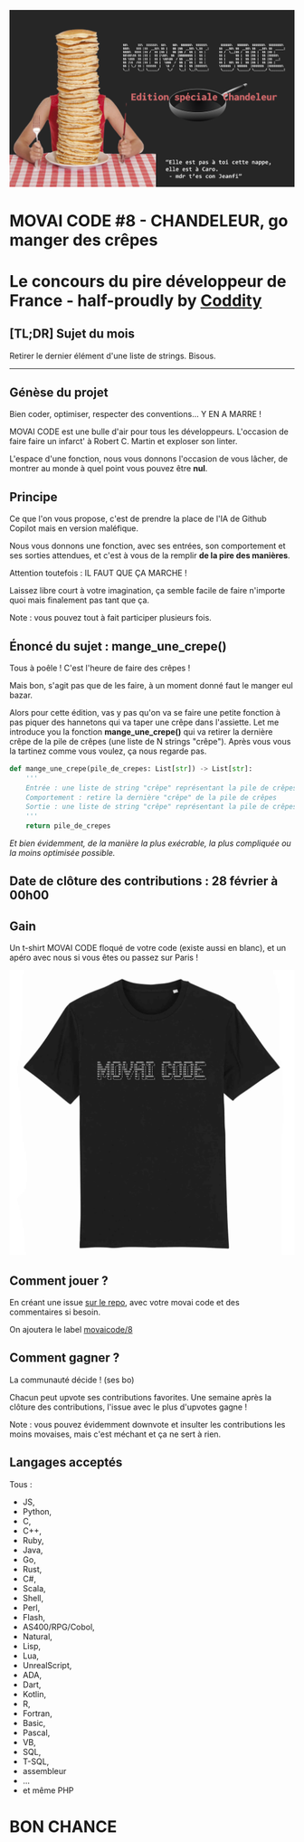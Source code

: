 ![](./movaicode-0222.png)

# MOVAI CODE #8 - CHANDELEUR, go manger des crêpes 
# Le concours du pire développeur de France - half-proudly by [Coddity](https://www.coddity.com/)

## [TL;DR] Sujet du mois

Retirer le dernier élément d'une liste de strings. Bisous.

_______________
## Génèse du projet

Bien coder, optimiser, respecter des conventions... Y EN A MARRE ! 

MOVAI CODE est une bulle d'air pour tous les développeurs. L'occasion de faire faire un infarct' à Robert C. Martin et exploser son linter.

L'espace d'une fonction, nous vous donnons l'occasion de vous lâcher, de montrer au monde à quel point vous pouvez être **nul**. 

## Principe

Ce que l'on vous propose, c'est de prendre la place de l'IA de Github Copilot mais en version maléfique.

Nous vous donnons une fonction, avec ses entrées, son comportement et ses sorties attendues, et c'est à vous de la remplir **de la pire des manières**. 

Attention toutefois : IL FAUT QUE ÇA MARCHE !

Laissez libre court à votre imagination, ça semble facile de faire n'importe quoi mais finalement pas tant que ça.

Note : vous pouvez tout à fait participer plusieurs fois.

## Énoncé du sujet : mange_une_crepe()

Tous à poêle ! C'est l'heure de faire des crêpes !

Mais bon, s'agit pas que de les faire, à un moment donné faut le manger eul bazar. 

Alors pour cette édition, vas y pas qu'on va se faire une petite fonction à pas piquer des hannetons qui va taper une crêpe dans l'assiette. Let me introduce you la fonction **mange_une_crepe()** qui va retirer la dernière crêpe de la pile de crêpes (une liste de N strings "crêpe"). Après vous vous la tartinez comme vous voulez, ça nous regarde pas.

```python
def mange_une_crepe(pile_de_crepes: List[str]) -> List[str]:
    '''
    Entrée : une liste de string "crêpe" représentant la pile de crêpes
    Comportement : retire la dernière "crêpe" de la pile de crêpes
    Sortie : une liste de string "crêpe" représentant la pile de crêpes restantes
    '''
    return pile_de_crepes
```

*Et bien évidemment, de la manière la plus exécrable, la plus compliquée ou la moins optimisée possible.*

## Date de clôture des contributions : 28 février à 00h00

## Gain

Un t-shirt MOVAI CODE floqué de votre code (existe aussi en blanc), et un apéro avec nous si vous êtes ou passez sur Paris !

![](./tshirt-movaicode.png)


## Comment jouer ? 

En créant une issue [sur le repo](https://github.com/CoddityTeam/movaicode/issues), avec votre movai code et des commentaires si besoin.

On ajoutera le label [movaicode/8](https://github.com/CoddityTeam/movaicode/labels/movaicode%2F8)


## Comment gagner ?

La communauté décide ! (ses bo)

Chacun peut upvote ses contributions favorites. Une semaine après la clôture des contributions, l'issue avec le plus d'upvotes gagne ! 

Note : vous pouvez évidemment downvote et insulter les contributions les moins movaises, mais c'est méchant et ça ne sert à rien.


## Langages acceptés

Tous :
 - JS,
 - Python,
 - C,
 - C++,
 - Ruby,
 - Java,
 - Go,
 - Rust,
 - C#,
 - Scala,
 - Shell,
 - Perl,
 - Flash,
 - AS400/RPG/Cobol,
 - Natural,
 - Lisp,
 - Lua,
 - UnrealScript,
 - ADA,
 - Dart,
 - Kotlin,
 - R,
 - Fortran,
 - Basic,
 - Pascal,
 - VB,
 - SQL,
 - T-SQL,
 - assembleur
 - ...
 - et même PHP


# BON CHANCE